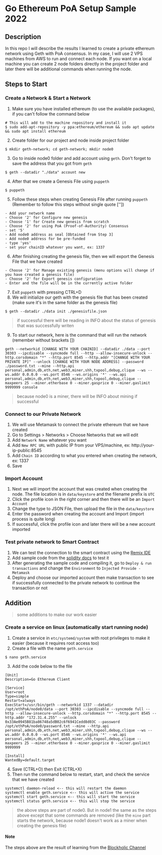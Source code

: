 # Go Ethereum PoA Setup Sample 2022

## Description

In this repo I will describe the results I learned to create a private ethereum network using Geth with PoA consensus. In my case, I will use 2 VPS machines from AWS to run and connect each node. If you want on a local machine you can create 2 node folders directly in the project folder and later there will be additional commands when running the node.

## Steps to Start

### Create a Network & Start a Network

1. Make sure you have installed ethereum (to use the available packages), if you can't follow the command below

```
# This will add to the machine repository and install it
$ sudo add-apt-repository -y ppa:ethereum/ethereum && sudo apt update && sudo apt install ethereum
```

2. Create folder for our project and node inside project folder

```
$ mkdir geth-network; cd geth-network; mkdir node0
```

3. Go to inside node0 folder and add account using `geth`. Don't forget to save the address that you got from `geth`

```
$ geth --datadir "./data" account new
```

4. After that we create a Genesis File using `puppeth`

```
$ puppeth
```

5. Follow these steps when creating Genesis File after running `puppeth` (Remember to follow this steps without single quote [''])

```
- Add your network name
- Choose '2' for Configure new genesis
- Choose '1' for Create new genesis from scratch
- Choose '2' for using PoA (Proof-of-Authority) Consensus
- set '5'
- Add node0 address as seal [Obtained from Step 3]
- Add node0 address for be pre-funded
- type 'yes'
- set your chainID whatever you want, ex: 1337
```

6. After finishing creating the genesis file, then we will export the Genesis File that we have created

```
- Choose '2' for Manage existing genesis (menu options will change if you have created a genesis file)
- Choose '2' for Export genesis configuration
- Enter and the file will be in the currently active folder
```

7. Exit `puppeth` with pressing CTRL+D
8. We will initialize our geth with the genesis file that has been created (make sure it's in the same folder as the genesis file)

```
$ geth --datadir ./data init ./genesisfile.json
```

> if successful there will be reading in INFO about the status of genesis that was successfully writen

9. To start our network, here is the command that will run the network (remember without brackets [])

```
geth --networkid [CHANGE WITH YOUR CHAINID] --datadir ./data --port 30303 --ipcdisable --syncmode full --http --allow-insecure-unlock --http.corsdomain "*" --http.port 8545 --http.addr "[CHANGE WITH YOUR PRIVATE IP]" --unlock [CHANGE WITH YOUR NODE ADDRESS] --password ./password.txt --mine --http.api personal,admin,db,eth,net,web3,miner,shh,txpool,debug,clique --ws --ws.addr 0.0.0.0 --ws.port 8546 --ws.origins '*' --ws.api personal,admin,db,eth,net,web3,miner,shh,txpool,debug,clique --maxpeers 25 --miner.etherbase 0 --miner.gasprice 0 --miner.gaslimit 9999999 console
```

> because node0 is a miner, there will be INFO about mining if successful

### Connect to our Private Network

1. We will use Metamask to connect the private ethereum that we have created
2. Go to Settings > Networks > Choose Networks that we will edit
3. Add `Network Name` whatever you want
4. Add `New RPC URL` with public IP from your VPS/machine, ex: http://your-ip-public:8545
5. Add `Chain ID` according to what you entered when creating the network, ex: 1337
6. Save

### Import Account

1. Next we will import the account that was created when creating the node. The file location is in `data/keystore` and the filename prefix is `UTC`
2. Click the profile icon in the right corner and then there will be an `Import Account`
3. Change the type to JSON File, then upload the file in the `data/keystore`
4. Enter the password when creating the account and Import (import process is quite long)
5. If successful, click the profile icon and later there will be a new account imported

### Test private network to Smart Contract

1.  We can test the connection to the smart contract using the [Remix IDE](remix.ethereum.org/)
2.  Add sample code from the [solidity docs](https://docs.soliditylang.org/en/v0.8.17/introduction-to-smart-contracts.html) to test it
3.  After generating the sample code and compiling it, go to `Deploy & run transactions` and change the `Environment` to `Injected Provide - Metamask`
4.  Deploy and choose our imported account then make transaction to see if successfully connected to the private network to continue the transaction or not

## Addition

> some additions to make our work easier

### Create a service on linux (automatically start running node)

1. Create a service in `etc/systemd/system` with root privileges to make it easier (because it requires root access too)
2. Create a file with the name `geth.service`

```
$ nano geth.service
```

3. Add the code below to the file

```
[Unit]
Description=Go Ethereum Client

[Service]
User=root
Type=simple
Restart=always
ExecStart=/usr/bin/geth --networkid 1337 --datadir /opt/ethPoA/node0/data --port 30303 --ipcdisable --syncmode full --http --allow-insecure-unlock --http.corsdomain "*" --http.port 8545 --http.addr "172.31.4.255" --unlock 0x33Ae0945B81ba86748a5dB02c6f6941Cedd8d03C --password /opt/ethPoA/node0/password.txt --mine --http.api personal,admin,db,eth,net,web3,miner,shh,txpool,debug,clique --ws --ws.addr 0.0.0.0 --ws.port 8546 --ws.origins '*' --ws.api personal,admin,db,eth,net,web3,miner,shh,txpool,debug,clique --maxpeers 25 --miner.etherbase 0 --miner.gasprice 0 --miner.gaslimit 9999999

[Install]
WantedBy=default.target
```

4. Save (CTRL+O) then Exit (CTRL+X)
5. Then run the command below to restart, start, and check the service that we have created

```
systemctl daemon-reload <-- this will restart the daemon
systemctl enable geth.service <-- this will active the service
systemctl start geth.service <-- this will start the service
systemctl status geth.service <-- this will stop the service
```

> the above steps are part of node0. But in node1 the same as the steps above except that some commands are removed (like the `mine` part starts the network, because node1 doesn't work as a miner when creating the genesis file)

#### Note

The steps above are the result of learning from the [Blockholic Channel](https://www.youtube.com/c/Blockholic)
